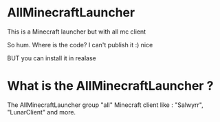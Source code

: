 # AllMinecraftLauncher
This is a Minecraft launcher but with all mc client 

So hum. Where is the code? I can't publish it :) nice

BUT you can install it in realase

# What is the AllMinecraftLauncher ?

The AllMinecraftLauncher group "all" Minecraft client
like : "Salwyrr", "LunarClient" and more.

